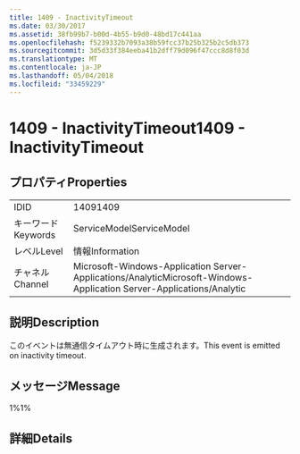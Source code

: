 ```yaml
---
title: 1409 - InactivityTimeout
ms.date: 03/30/2017
ms.assetid: 38fb99b7-b00d-4b55-b9d0-48bd17c441aa
ms.openlocfilehash: f5239332b7093a38b59fcc37b25b325b2c5db373
ms.sourcegitcommit: 3d5d33f384eeba41b2dff79d096f47ccc8d8f03d
ms.translationtype: MT
ms.contentlocale: ja-JP
ms.lasthandoff: 05/04/2018
ms.locfileid: "33459229"
---
```

# <a name="1409---inactivitytimeout"></a><span data-ttu-id="21c56-102">1409 - InactivityTimeout</span><span class="sxs-lookup"><span data-stu-id="21c56-102">1409 - InactivityTimeout</span></span>
## <a name="properties"></a><span data-ttu-id="21c56-103">プロパティ</span><span class="sxs-lookup"><span data-stu-id="21c56-103">Properties</span></span>  
  
|||  
|-|-|  
|<span data-ttu-id="21c56-104">ID</span><span class="sxs-lookup"><span data-stu-id="21c56-104">ID</span></span>|<span data-ttu-id="21c56-105">1409</span><span class="sxs-lookup"><span data-stu-id="21c56-105">1409</span></span>|  
|<span data-ttu-id="21c56-106">キーワード</span><span class="sxs-lookup"><span data-stu-id="21c56-106">Keywords</span></span>|<span data-ttu-id="21c56-107">ServiceModel</span><span class="sxs-lookup"><span data-stu-id="21c56-107">ServiceModel</span></span>|  
|<span data-ttu-id="21c56-108">レベル</span><span class="sxs-lookup"><span data-stu-id="21c56-108">Level</span></span>|<span data-ttu-id="21c56-109">情報</span><span class="sxs-lookup"><span data-stu-id="21c56-109">Information</span></span>|  
|<span data-ttu-id="21c56-110">チャネル</span><span class="sxs-lookup"><span data-stu-id="21c56-110">Channel</span></span>|<span data-ttu-id="21c56-111">Microsoft-Windows-Application Server-Applications/Analytic</span><span class="sxs-lookup"><span data-stu-id="21c56-111">Microsoft-Windows-Application Server-Applications/Analytic</span></span>|  
  
## <a name="description"></a><span data-ttu-id="21c56-112">説明</span><span class="sxs-lookup"><span data-stu-id="21c56-112">Description</span></span>  
 <span data-ttu-id="21c56-113">このイベントは無通信タイムアウト時に生成されます。</span><span class="sxs-lookup"><span data-stu-id="21c56-113">This event is emitted on inactivity timeout.</span></span>  
  
## <a name="message"></a><span data-ttu-id="21c56-114">メッセージ</span><span class="sxs-lookup"><span data-stu-id="21c56-114">Message</span></span>  
 <span data-ttu-id="21c56-115">1%</span><span class="sxs-lookup"><span data-stu-id="21c56-115">1%</span></span>  
  
## <a name="details"></a><span data-ttu-id="21c56-116">詳細</span><span class="sxs-lookup"><span data-stu-id="21c56-116">Details</span></span>
